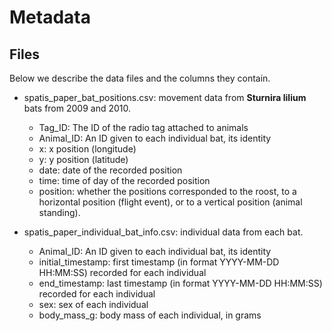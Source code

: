 # Metadata

## Files

Below we describe the data files and the columns they contain.

- spatis_paper_bat_positions.csv: movement data from __Sturnira lilium__ bats from 2009 and 2010.
  * Tag_ID: The ID of the radio tag attached to animals
  * Animal_ID: An ID given to each individual bat, its identity
  * x: x position (longitude)
  * y: y position (latitude)
  * date: date of the recorded position 
  * time: time of day of the recorded position 
  * position: whether the positions corresponded to the roost, to a horizontal position 
  (flight event), or to a vertical position (animal standing). 

- spatis_paper_individual_bat_info.csv: individual data from each bat.
  * Animal_ID: An ID given to each individual bat, its identity
  * initial_timestamp: first timestamp (in format YYYY-MM-DD HH:MM:SS) recorded for each individual
  * end_timestamp: last timestamp (in format YYYY-MM-DD HH:MM:SS) recorded for each individual
  * sex: sex of each individual
  * body_mass_g: body mass of each individual, in grams
